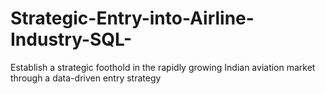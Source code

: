 # Strategic-Entry-into-Airline-Industry-SQL-
Establish a strategic foothold in the rapidly growing Indian aviation market through a data-driven entry strategy
